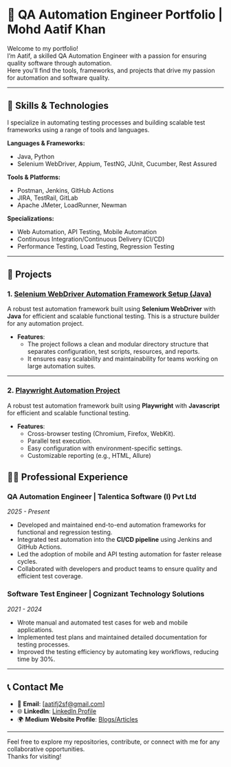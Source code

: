 # 🧪 QA Automation Engineer Portfolio | Mohd Aatif Khan

Welcome to my portfolio!  
I’m Aatif, a skilled QA Automation Engineer with a passion for ensuring quality software through automation.  
Here you'll find the tools, frameworks, and projects that drive my passion for automation and software quality.

---

## 🔧 **Skills & Technologies**
I specialize in automating testing processes and building scalable test frameworks using a range of tools and languages.

**Languages & Frameworks:**
- Java, Python
- Selenium WebDriver, Appium, TestNG, JUnit, Cucumber, Rest Assured

**Tools & Platforms:**
- Postman, Jenkins, GitHub Actions
- JIRA, TestRail, GitLab
- Apache JMeter, LoadRunner, Newman

**Specializations:**
- Web Automation, API Testing, Mobile Automation
- Continuous Integration/Continuous Delivery (CI/CD)
- Performance Testing, Load Testing, Regression Testing

---

## 🌱 **Projects**

### 1. [**Selenium WebDriver Automation Framework Setup (Java)**](https://github.com/aatif-khan-qa-28/automation-project-setup)
A robust test automation framework built using **Selenium WebDriver** with **Java** for efficient and scalable functional testing. This is a structure builder for any automation project.

- **Features**:
  - The project follows a clean and modular directory structure that separates configuration, test scripts, resources, and reports.
  - It ensures easy scalability and maintainability for teams working on large automation suites.
  
---

### 2. [**Playwright Automation Project**](https://github.com/aatif-khan-qa-28/PlaywrightAutomation)
A robust test automation framework built using **Playwright** with **Javascript** for efficient and scalable functional testing. 

- **Features**:
  - Cross-browser testing (Chromium, Firefox, WebKit).
  - Parallel test execution.
  - Easy configuration with environment-specific settings.
  - Customizable reporting (e.g., HTML, Allure)

## 👨‍💻 **Professional Experience**

### QA Automation Engineer | **Talentica Software (I) Pvt Ltd**  
*2025 - Present*

- Developed and maintained end-to-end automation frameworks for functional and regression testing.
- Integrated test automation into the **CI/CD pipeline** using Jenkins and GitHub Actions.
- Led the adoption of mobile and API testing automation for faster release cycles.
- Collaborated with developers and product teams to ensure quality and efficient test coverage.

### Software Test Engineer | **Cognizant Technology Solutions**  
*2021 - 2024*

- Wrote manual and automated test cases for web and mobile applications.
- Implemented test plans and maintained detailed documentation for testing processes.
- Improved the testing efficiency by automating key workflows, reducing time by 30%.

---

## 📞 **Contact Me**

- 📧 **Email**: [aatifj2sf@gmail.com]
- 🌐 **LinkedIn**: [LinkedIn Profile](https://www.linkedin.com/in/mohdaatifkhan)
- 🌍 **Medium Website Profile**: [Blogs/Articles](https://medium.com/@khan.aatif2807)

---

Feel free to explore my repositories, contribute, or connect with me for any collaborative opportunities.  
Thanks for visiting!

